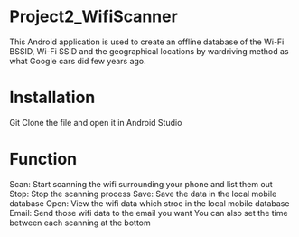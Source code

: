 # Project2_WifiScanner
This Android application is used to create an offline database of the Wi-Fi BSSID, Wi-Fi SSID and the geographical locations by wardriving method as what Google cars did few years ago.

# Installation
Git Clone the file and open it in Android Studio

# Function
Scan: Start scanning the wifi surrounding your phone and list them out
Stop: Stop the scanning process
Save: Save the data in the local mobile database
Open: View the wifi data which stroe in the local mobile database
Email: Send those wifi data to the email you want
You can also set the time between each scanning at the bottom
